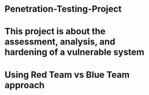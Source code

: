 # Penetration-Testing-Project
# This project is about the assessment, analysis, and hardening of a vulnerable system
# Using Red Team vs Blue Team approach
